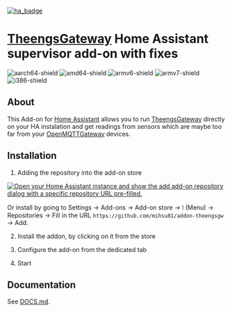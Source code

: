 [![ha_badge](https://img.shields.io/badge/Home%20Assistant-Add%20On-blue.svg)](https://www.home-assistant.io/)
# [TheengsGateway](https://theengs.github.io/gateway/) Home Assistant supervisor add-on with fixes

[aarch64-shield]: https://img.shields.io/badge/aarch64-yes-green.svg
[amd64-shield]: https://img.shields.io/badge/amd64-yes-green.svg
[armv6-shield]: https://img.shields.io/badge/armv6-yes-green.svg
[armv7-shield]: https://img.shields.io/badge/armv7-yes-green.svg
[i386-shield]: https://img.shields.io/badge/i386-yes-green.svg
![aarch64-shield]
![amd64-shield]
![armv6-shield]
![armv7-shield]
![i386-shield]

## About
This Add-on for [Home Assistant](https://www.home-assistant.io/) allows you to run [TheengsGateway](https://theengs.github.io/gateway/) directly on your HA instalation and get readings from sensors which are maybe too far from your [OpenMQTTGateway](https://docs.openmqttgateway.com/) devices.


## Installation
1) Adding the repository into the add-on store

[![Open your Home Assistant instance and show the add add-on repository dialog with a specific repository URL pre-filled.](https://my.home-assistant.io/badges/supervisor_add_addon_repository.svg)](https://my.home-assistant.io/redirect/supervisor_add_addon_repository/?repository_url=https%3A%2F%2Fgithub.com%2Fmihsu81%2Faddon-theengsgw)

Or install by going to Settings -> Add-ons -> Add-on store -> ⁞ (Menu) -> Repositories -> Fill in the URL `https://github.com/mihsu81/addon-theengsgw` -> Add.

2) Install the addon, by clicking on it from the store

3) Configure the add-on from the dedicated tab

4) Start

## Documentation

See [DOCS.md](https://github.com/mihsu81/addon-theengsgw/blob/main/theengsgateway/DOCS.md).

